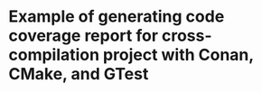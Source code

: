 # Example of generating code coverage report for cross-compilation project with Conan, CMake, and GTest
